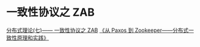 <!--
 * @Author: tangdaoyong
 * @Date: 2021-02-01 11:58:26
 * @LastEditors: tangdaoyong
 * @LastEditTime: 2021-02-01 12:05:46
 * @Description: 一致性协议之 ZAB
-->
# 一致性协议之 ZAB

[分布式理论(七)—— 一致性协议之 ZAB](https://www.cnblogs.com/stateis0/p/9062133.html)
[《从 Paxos 到 Zookeeper——分布式一致性原理和实践》]()